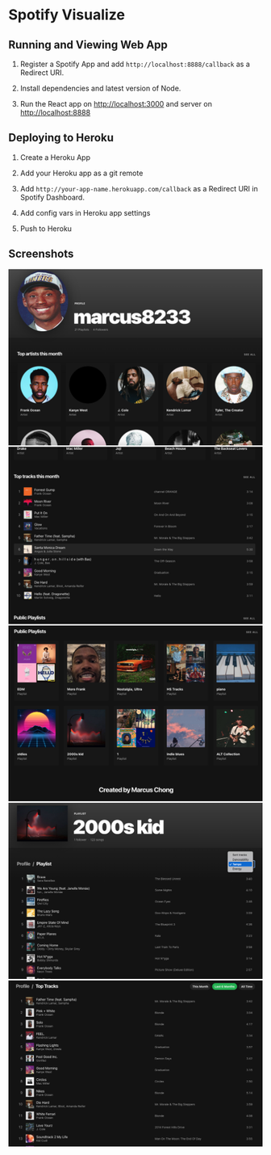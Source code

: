 # Spotify Visualize

## Running and Viewing Web App

1. Register a Spotify App and add `http://localhost:8888/callback` as a Redirect URI.

2. Install dependencies and latest version of Node.

3. Run the React app on <http://localhost:3000> and server on <http://localhost:8888>


## Deploying to Heroku

1. Create a Heroku App

2. Add your Heroku app as a git remote

3. Add `http://your-app-name.herokuapp.com/callback` as a Redirect URI in Spotify Dashboard.

4. Add config vars in Heroku app settings

5. Push to Heroku

## Screenshots
<img src="images/Screen Shot 2022-12-05 at 3.29.56 PM.png">
<img src="images/Screen Shot 2022-12-05 at 3.30.29 PM.png">
<img src="images/Screen Shot 2022-12-05 at 3.31.02 PM.png">
<img src="images/Screen Shot 2022-12-05 at 3.46.55 PM.png">
<img src="images/Screen Shot 2022-12-05 at 3.47.46 PM.png">

